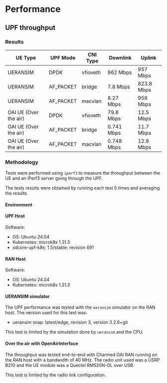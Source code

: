 # Performance

## UPF throughput

### Results

| UE Type               | UPF Mode  | CNI Type | Downlink   | Uplink     |
| --------------------- | --------- | -------- | ---------  | ---------  |
| UERANSIM              | DPDK      | vfioveth | 962 Mbps   | 957 Mbps   |
| UERANSIM              | AF_PACKET | bridge   | 7.8 Mbps   | 823.8 Mbps |
| UERANSIM              | AF_PACKET | macvlan  | 8.27 Mbps  | 958 Mbps   |
| OAI UE (Over the air) | DPDK      | vfioveth | 79.8 Mbps  | 12.5 Mbps  |
| OAI UE (Over the air) | AF_PACKET | bridge   | 0.741 Mbps | 11.7 Mbps  |
| OAI UE (Over the air) | AF_PACKET | macvlan  | 0.748 Mbps | 12.8 Mbps  |

### Methodology

Tests were performed using `iperf3` to measure the throughput between the
UE and an iPerf3 server going through the UPF.

The tests results were obtained by running each test 5 times and averaging the
results.

#### Environment

#### UPF Host

Software:
- OS: Ubuntu 24.04
- Kubernetes: microk8s 1.31.3
- sdcore-upf-k8s: 1.5/stable; revision 691

#### RAN Host

Software:
- OS: Ubuntu 24.04
- Kubernetes: microk8s 1.31.3

#### UERANSIM simulator

The UPF performance was tested with the `ueransim` simulator on the RAN host.
The version used for this test was:

- ueransim snap: latest/edge, revision 3, version 3.2.6+git

This test is limited by the simulation done by `ueransim` and the CPU.

#### Over the air with OpenAirInterface

The throughput was tested end-to-end with Charmed OAI RAN running on the RAN host
with a bandwidth of 40 MHz. The radio unit used was a USRP B210 and the UE module
was a Quectel RM520N-GL over USB.

This test is limited by the radio link configuration.
